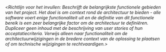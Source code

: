 <_Richtlijn voor het invullen: Beschrijft de belangrijkste functionele gebieden van het project. Het doel is om context rond de architectuur te bieden - alle software voert enige functionaliteit uit en de definitie van dit functionele bereik is een zeer belangrijke factor om de architectuur te definiëren. Dupliceer geen inhoud met de beschrijving van user stories of hun acceptatiecriteria. Verwijs alleen naar functionaliteit om de architectuurwijzigingen in de bredere context van de oplossing te plaatsen of om technische wijzigingen te rechtvaardigen._>
